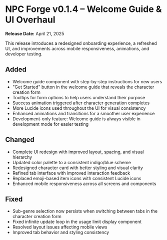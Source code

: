# NPC Forge v0.1.4 – Welcome Guide & UI Overhaul

**Release Date:** April 21, 2025

This release introduces a redesigned onboarding experience, a refreshed UI, and improvements across mobile responsiveness, animations, and developer testing.

## Added
- Welcome guide component with step-by-step instructions for new users
- "Get Started" button in the welcome guide that reveals the character creation form
- Tooltips for form options to help users understand their purpose
- Success animation triggered after character generation completes
- More Lucide icons used throughout the UI for visual consistency
- Enhanced animations and transitions for a smoother user experience
- Development-only feature: Welcome guide is always visible in development mode for easier testing

## Changed
- Complete UI redesign with improved layout, spacing, and visual hierarchy
- Updated color palette to a consistent indigo/blue scheme
- Redesigned character card with better styling and visual clarity
- Refined tab interface with improved interaction feedback
- Replaced emoji-based item icons with consistent Lucide icons
- Enhanced mobile responsiveness across all screens and components

## Fixed
- Sub-genre selection now persists when switching between tabs in the character creation form
- Fixed infinite update loop in the usage limit display component
- Resolved layout issues affecting mobile views
- Improved tab behavior and styling consistency